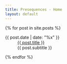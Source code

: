 ```yaml
---
title: Presequences - Home
layout: default
---
```



<dl>

{% for post in site.posts %}
    <div class="post_listitem">
        <dt><time> {{ post.date | date: "%x" }} </time></dt>
        <dd class="post_title"><a href="{{ site.url }}{{ site.baseurl }}{{ post.url }}">{{ post.title }}</a></dd>
        <dd class="post_subtitle">{{ post.subtitle }}</dd>
    </div>

{% endfor %}
</dl>
<!-- Comment Goes Here and here...-->
